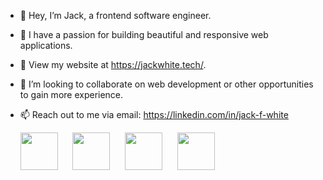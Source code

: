 
  
- 👋 Hey, I’m Jack, a frontend software engineer.
- 👀 I have a passion for building beautiful and responsive web applications.
- 🌱 View my website at https://jackwhite.tech/.
- 💞️ I’m looking to collaborate on web development or other opportunities to gain more experience.
- 📫 Reach out to me via email: https://linkedin.com/in/jack-f-white
  
  <img
    src="https://cdn.jsdelivr.net/gh/devicons/devicon@latest/icons/html5/html5-plain.svg"
    width="60px"
  />&nbsp;&nbsp;&nbsp;&nbsp;&nbsp;
  <img
    src="https://cdn.jsdelivr.net/gh/devicons/devicon@latest/icons/css3/css3-plain.svg"
    width="60px"
    />&nbsp;&nbsp;&nbsp;&nbsp;&nbsp;
  <img
    src="https://cdn.jsdelivr.net/gh/devicons/devicon@latest/icons/javascript/javascript-plain.svg"
    width="60px"
  />&nbsp;&nbsp;&nbsp;&nbsp;&nbsp;
  <img
    src="https://cdn.jsdelivr.net/gh/devicons/devicon@latest/icons/react/react-original.svg"
    width="60px"
  />&nbsp;&nbsp;&nbsp;&nbsp;&nbsp;
 
